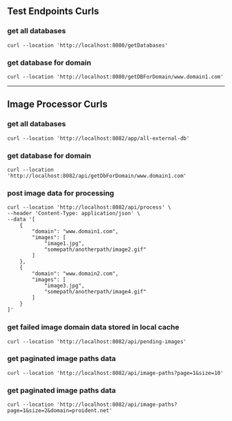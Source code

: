 ## Test Endpoints Curls
### get all databases
```http
curl --location 'http://localhost:8080/getDatabases'
```

### get database for domain
```http
curl --location 'http://localhost:8080/getDBForDomain/www.domain1.com'
```
---

## Image Processor Curls

### get all databases
```http
curl --location 'http://localhost:8082/app/all-external-db'
```

### get database for domain
```http
curl --location 'http://localhost:8082/api/getDbForDomain/www.domain1.com'
```


### post image data for processing
```http
curl --location 'http://localhost:8082/api/process' \
--header 'Content-Type: application/json' \
--data '[
    {
        "domain": "www.domain1.com",
        "images": [
            "image1.jpg",
            "somepath/anotherpath/image2.gif"
        ]
    },
    {
        "domain": "www.domain2.com",
        "images": [
            "image3.jpg",
            "somepath/anotherpath/image4.gif"
        ]
    }
]'
```

### get failed image domain data stored in local cache
```http
curl --location 'http://localhost:8082/api/pending-images'
```

### get paginated image paths data
```http
curl --location 'http://localhost:8082/api/image-paths?page=1&size=10'
```

### get paginated image paths data
```http
curl --location 'http://localhost:8082/api/image-paths?page=1&size=2&domain=proident.net'
```